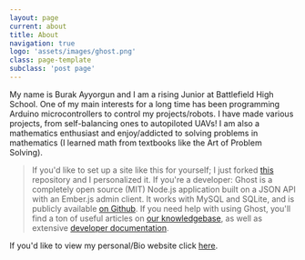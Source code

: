 ```yaml
---
layout: page
current: about
title: About
navigation: true
logo: 'assets/images/ghost.png'
class: page-template
subclass: 'post page'
---
```


My name is Burak Ayyorgun and I am a rising Junior at Battlefield High School. One of my main interests for a long time has been programming Arduino microcontrollers to control my projects/robots. I have made various projects, from self-balancing ones to autopiloted UAVs! I am also a mathematics enthusiast and enjoy/addicted to solving problems in mathematics \(I learned math from textbooks like the Art of Problem Solving\). 

> If you'd like to set up a site like this for yourself; I just forked [this](https://github.com/jekyllt/jasper2) repository and I personalized it.
> If you're a developer: Ghost is a completely open source (MIT) Node.js application built on a JSON API with an Ember.js admin client. It works with MySQL and SQLite, and is publicly available [on Github](https://github.com/TryGhost/ghost). If you need help with using Ghost, you'll find a ton of useful articles on [our knowledgebase](https://help.ghost.org/), as well as extensive [developer documentation](https://docs.ghost.org/).

If you'd like to view my personal/Bio website click [here](burakayy.com).




